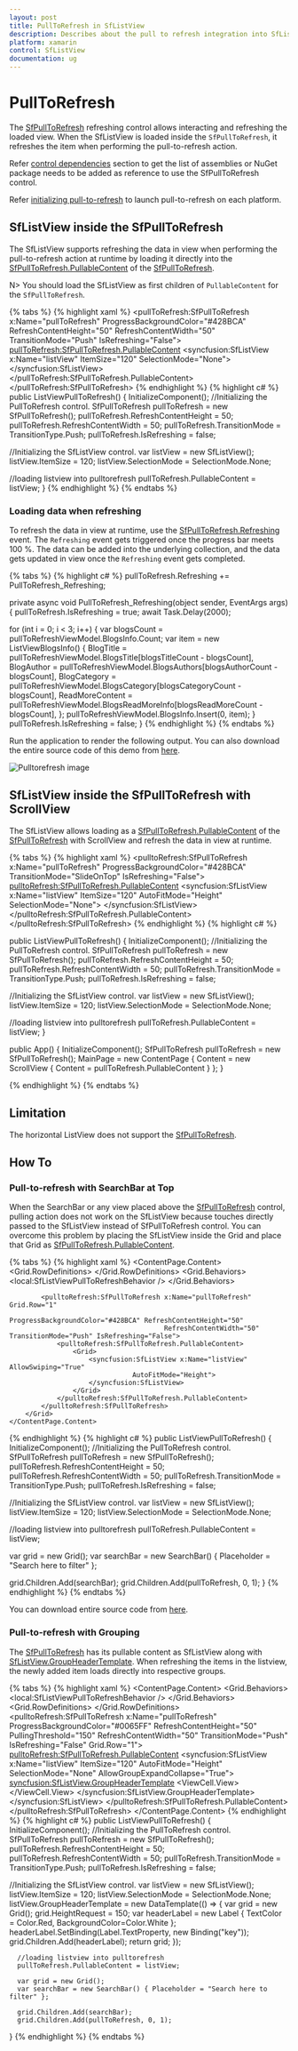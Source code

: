 ```yaml
---
layout: post
title: PullToRefresh in SfListView
description: Describes about the pull to refresh integration into SfListView.
platform: xamarin
control: SfListView
documentation: ug
---
```


# PullToRefresh

The [SfPullToRefresh](https://help.syncfusion.com/cr/cref_files/xamarin/Syncfusion.SfPullToRefresh.XForms~Syncfusion.SfPullToRefresh.XForms.SfPullToRefresh.html) refreshing control allows interacting and refreshing the loaded view. When the SfListView is loaded inside the `SfPullToRefresh`, it refreshes the item when performing the pull-to-refresh action.

Refer [control dependencies](https://help.syncfusion.com/xamarin/introduction/control-dependencies#sfpulltorefresh) section to get the list of assemblies or NuGet package needs to be added as reference to use the SfPullToRefresh control.

Refer [initializing pull-to-refresh](https://help.syncfusion.com/xamarin/sfpulltorefresh/getting-started#launching-the-sfpulltorefresh-on-each-platform) to launch pull-to-refresh on each platform.

## SfListView inside the SfPullToRefresh 

The SfListView supports refreshing the data in view when performing the pull-to-refresh action at runtime by loading it directly into the [SfPullToRefresh.PullableContent](https://help.syncfusion.com/cr/cref_files/xamarin/Syncfusion.SfPullToRefresh.XForms~Syncfusion.SfPullToRefresh.XForms.SfPullToRefresh~PullableContent.html) of the [SfPullToRefresh](https://help.syncfusion.com/cr/cref_files/xamarin/Syncfusion.SfPullToRefresh.XForms~Syncfusion.SfPullToRefresh.XForms.SfPullToRefresh.html).

N> You should load the SfListView as first children of `PullableContent` for the `SfPullToRefresh`.

{% tabs %}
{% highlight xaml %}
<ContentPage xmlns:pulltoRefresh="clr-namespace:Syncfusion.SfPullToRefresh.XForms;assembly=Syncfusion.SfPullToRefresh.XForms"
             xmlns:syncfusion="clr-namespace:Syncfusion.ListView.XForms;assembly=Syncfusion.SfListView.XForms" >
 <pullToRefresh:SfPullToRefresh x:Name="pullToRefresh"
                               ProgressBackgroundColor="#428BCA" RefreshContentHeight="50" 
                               RefreshContentWidth="50" TransitionMode="Push" IsRefreshing="False">
  <pullToRefresh:SfPullToRefresh.PullableContent>
    <syncfusion:SfListView x:Name="listView" ItemSize="120"
                           SelectionMode="None">
    </syncfusion:SfListView>
  </pullToRefresh:SfPullToRefresh.PullableContent>
 </pullToRefresh:SfPullToRefresh>
</ContentPage>
{% endhighlight %}
{% highlight c# %}
public ListViewPullToRefresh()
{
   InitializeComponent();
   //Initializing the PullToRefresh control.
   SfPullToRefresh pullToRefresh = new SfPullToRefresh();
   pullToRefresh.RefreshContentHeight = 50;
   pullToRefresh.RefreshContentWidth = 50;
   pullToRefresh.TransitionMode = TransitionType.Push;
   pullToRefresh.IsRefreshing = false;
   
   //Initializing the SfListView control.
   var listView = new SfListView();
   listView.ItemSize = 120;
   listView.SelectionMode = SelectionMode.None;
   
   //loading listview into pulltorefresh
   pullToRefresh.PullableContent = listView;
}
{% endhighlight %}
{% endtabs %}

### Loading data when refreshing

To refresh the data in view at runtime, use the [SfPullToRefresh.Refreshing](https://help.syncfusion.com/cr/cref_files/xamarin/Syncfusion.SfPullToRefresh.XForms~Syncfusion.SfPullToRefresh.XForms.SfPullToRefresh~Refreshing_EV.html) event. The `Refreshing` event gets triggered once the progress bar meets 100 %. The data can be added into the underlying collection, and the data gets updated in view once the `Refreshing` event gets completed.

{% tabs %}
{% highlight c# %}
pullToRefresh.Refreshing += PullToRefresh_Refreshing;

private async void PullToRefresh_Refreshing(object sender, EventArgs args)
{
   pullToRefresh.IsRefreshing = true;
   await Task.Delay(2000);
 
   for (int i = 0; i < 3; i++)
   {
      var blogsCount = pullToRefreshViewModel.BlogsInfo.Count;
      var item = new ListViewBlogsInfo()
      {
         BlogTitle = pullToRefreshViewModel.BlogsTitle[blogsTitleCount - blogsCount],
         BlogAuthor = pullToRefreshViewModel.BlogsAuthors[blogsAuthorCount - blogsCount],
         BlogCategory = pullToRefreshViewModel.BlogsCategory[blogsCategoryCount - blogsCount],
         ReadMoreContent = pullToRefreshViewModel.BlogsReadMoreInfo[blogsReadMoreCount - blogsCount],
      };
      pullToRefreshViewModel.BlogsInfo.Insert(0, item);
   }
   pullToRefresh.IsRefreshing = false;
}
{% endhighlight %}
{% endtabs %}

Run the application to render the following output. You can also download the entire source code of this demo from [here](http://www.syncfusion.com/downloads/support/directtrac/general/ze/ListInsideSfpulltorefresh282382156).

![Pulltorefresh image](SfListView_images/SfListView-PullToRefresh.png)

## SfListView inside the SfPullToRefresh with ScrollView 

The SfListView allows loading as a [SfPullToRefresh.PullableContent](https://help.syncfusion.com/cr/cref_files/xamarin/Syncfusion.SfPullToRefresh.XForms~Syncfusion.SfPullToRefresh.XForms.SfPullToRefresh~PullableContent.html) of the [SfPullToRefresh](https://help.syncfusion.com/cr/cref_files/xamarin/Syncfusion.SfPullToRefresh.XForms~Syncfusion.SfPullToRefresh.XForms.SfPullToRefresh.html) with ScrollView and refresh the data in view at runtime.

{% tabs %}
{% highlight xaml %}
<ContentPage xmlns:pulltoRefresh="clr-namespace:Syncfusion.SfPullToRefresh.XForms;assembly=Syncfusion.SfPullToRefresh.XForms"
             xmlns:syncfusion="clr-namespace:Syncfusion.ListView.XForms;assembly=Syncfusion.SfListView.XForms" >
 <ScrollView>
   <pulltoRefresh:SfPullToRefresh x:Name="pullToRefresh" 
                               ProgressBackgroundColor="#428BCA" 
                               TransitionMode="SlideOnTop" 
                               IsRefreshing="False">
     <pulltoRefresh:SfPullToRefresh.PullableContent>
            <syncfusion:SfListView x:Name="listView" 
                                   ItemSize="120" 
                                   AutoFitMode="Height" 
                                   SelectionMode="None">
            </syncfusion:SfListView>
    </pulltoRefresh:SfPullToRefresh.PullableContent>
  </pulltoRefresh:SfPullToRefresh>
 </ScrollView>
</ContentPage>
{% endhighlight %}
{% highlight c# %}

public ListViewPullToRefresh()
{
  InitializeComponent();
  //Initializing the PullToRefresh control.
  SfPullToRefresh pullToRefresh = new SfPullToRefresh();
  pullToRefresh.RefreshContentHeight = 50;
  pullToRefresh.RefreshContentWidth = 50;
  pullToRefresh.TransitionMode = TransitionType.Push;
  pullToRefresh.IsRefreshing = false;

  //Initializing the SfListView control.
  var listView = new SfListView();
  listView.ItemSize = 120;
  listView.SelectionMode = SelectionMode.None;

  //loading listview into pulltorefresh
  pullToRefresh.PullableContent = listView;
}
		
public App()
{
  InitializeComponent();
  SfPullToRefresh pullToRefresh = new SfPullToRefresh();
  MainPage = new ContentPage { Content = new ScrollView { Content = pullToRefresh.PullableContent } };
}
		
{% endhighlight %}
{% endtabs %}

## Limitation

The horizontal ListView does not support the [SfPullToRefresh](https://help.syncfusion.com/cr/cref_files/xamarin/Syncfusion.SfPullToRefresh.XForms~Syncfusion.SfPullToRefresh.XForms.SfPullToRefresh.html).

## How To

### Pull-to-refresh with SearchBar at Top

When the SearchBar or any view placed above the [SfPullToRefresh](https://help.syncfusion.com/cr/cref_files/xamarin/Syncfusion.SfPullToRefresh.XForms~Syncfusion.SfPullToRefresh.XForms.SfPullToRefresh.html) control, pulling action does not work on the SfListView because touches directly passed to the SfListView instead of SfPullToRefresh control. You can overcome this problem by placing the SfListView inside the Grid and place that Grid as [SfPullToRefresh.PullableContent](https://help.syncfusion.com/cr/cref_files/xamarin/Syncfusion.SfPullToRefresh.XForms~Syncfusion.SfPullToRefresh.XForms.SfPullToRefresh~PullableContent.html).

{% tabs %}
{% highlight xaml %}
<ContentPage xmlns:pulltoRefresh="clr-namespace:Syncfusion.SfPullToRefresh.XForms;assembly=Syncfusion.SfPullToRefresh.XForms"
             xmlns:syncfusion="clr-namespace:Syncfusion.ListView.XForms;assembly=Syncfusion.SfListView.XForms" >
  <ContentPage.Content>
        <Grid RowSpacing="0" ColumnSpacing="0" Padding="0" Margin="0">
            <Grid.RowDefinitions>
                <RowDefinition Height="50" />
                <RowDefinition Height="*" />
            </Grid.RowDefinitions>
            <Grid.Behaviors>
                <local:SfListViewPullToRefreshBehavior />
            </Grid.Behaviors>
            <SearchBar x:Name="filterText" Placeholder="Search" FontSize="14" />
  
            <pulltoRefresh:SfPullToRefresh x:Name="pullToRefresh" Grid.Row="1"
                                           ProgressBackgroundColor="#428BCA" RefreshContentHeight="50" 
                                           RefreshContentWidth="50" TransitionMode="Push" IsRefreshing="False">
                <pulltoRefresh:SfPullToRefresh.PullableContent>
                    <Grid>
                        <syncfusion:SfListView x:Name="listView" AllowSwiping="True"
                                   AutoFitMode="Height">
                        </syncfusion:SfListView>
                    </Grid>
                </pulltoRefresh:SfPullToRefresh.PullableContent>
            </pulltoRefresh:SfPullToRefresh>
        </Grid>
    </ContentPage.Content>
</ContentPage>
{% endhighlight %}
{% highlight c# %}
public ListViewPullToRefresh()
{
   InitializeComponent();
   //Initializing the PullToRefresh control.
   SfPullToRefresh pullToRefresh = new SfPullToRefresh();
   pullToRefresh.RefreshContentHeight = 50;
   pullToRefresh.RefreshContentWidth = 50;
   pullToRefresh.TransitionMode = TransitionType.Push;
   pullToRefresh.IsRefreshing = false;
   
   //Initializing the SfListView control.
   var listView = new SfListView();
   listView.ItemSize = 120;
   listView.SelectionMode = SelectionMode.None;
   
   //loading listview into pulltorefresh
   pullToRefresh.PullableContent = listView;

   var grid = new Grid();
   var searchBar = new SearchBar() { Placeholder = "Search here to filter" };

   grid.Children.Add(searchBar);
   grid.Children.Add(pullToRefresh, 0, 1);
}
{% endhighlight %}
{% endtabs %}

You can download entire source code from [here](http://www.syncfusion.com/downloads/support/directtrac/general/ze/SearchbarAtTop355876287).

### Pull-to-refresh with Grouping

The [SfPullToRefresh](https://help.syncfusion.com/cr/cref_files/xamarin/Syncfusion.SfPullToRefresh.XForms~Syncfusion.SfPullToRefresh.XForms.SfPullToRefresh.html) has its pullable content as SfListView along with [SfListView.GroupHeaderTemplate](https://help.syncfusion.com/cr/cref_files/xamarin/Syncfusion.SfListView.XForms~Syncfusion.ListView.XForms.SfListView~GroupHeaderTemplate.html). When refreshing the items in the listview, the newly added item loads directly into respective groups.

{% tabs %}
{% highlight xaml %}
<ContentPage xmlns:pulltoRefresh="clr-namespace:Syncfusion.SfPullToRefresh.XForms;assembly=Syncfusion.SfPullToRefresh.XForms"
             xmlns:syncfusion="clr-namespace:Syncfusion.ListView.XForms;assembly=Syncfusion.SfListView.XForms" >
 <ContentPage.Content>
    <Grid RowSpacing="0" ColumnSpacing="0" Padding="0" Margin="0">
       <Grid.Behaviors>
          <local:SfListViewPullToRefreshBehavior />
       </Grid.Behaviors>
       <Grid.RowDefinitions>
          <RowDefinition Height="60"/>
          <RowDefinition Height="*"/>
       </Grid.RowDefinitions>
       <SearchBar x:Name="filterText" Placeholder="Search" FontSize="14" />
       <pulltoRefresh:SfPullToRefresh x:Name="pullToRefresh"
                                      ProgressBackgroundColor="#0065FF"
                                      RefreshContentHeight="50"
                                      PullingThreshold="150"
                                      RefreshContentWidth="50"
                                      TransitionMode="Push"
                                      IsRefreshing="False"
                                      Grid.Row="1">
           <pulltoRefresh:SfPullToRefresh.PullableContent>
             <syncfusion:SfListView x:Name="listView" ItemSize="120"
                                   AutoFitMode="Height" SelectionMode="None" AllowGroupExpandCollapse="True">
                        <syncfusion:SfListView.GroupHeaderTemplate>
                            <DataTemplate>
                                <ViewCell>
                                    <ViewCell.View>
                                        <Grid HeightRequest="150">
                                        <Label Text="{Binding Key}" TextColor="Red" BackgroundColor="#d3d3d3"/>
                                        </Grid>
                                    </ViewCell.View>
                                </ViewCell>
                            </DataTemplate>
                        </syncfusion:SfListView.GroupHeaderTemplate>
             </syncfusion:SfListView>
           </pulltoRefresh:SfPullToRefresh.PullableContent>
       </pulltoRefresh:SfPullToRefresh>
    </Grid>
  </ContentPage.Content>
</ContentPage>
{% endhighlight %}
{% highlight c# %}
public ListViewPullToRefresh()
{
   InitializeComponent();
   //Initializing the PullToRefresh control.
   SfPullToRefresh pullToRefresh = new SfPullToRefresh();
   pullToRefresh.RefreshContentHeight = 50;
   pullToRefresh.RefreshContentWidth = 50;
   pullToRefresh.TransitionMode = TransitionType.Push;
   pullToRefresh.IsRefreshing = false;

   //Initializing the SfListView control.
   var listView = new SfListView();
   listView.ItemSize = 120;
   listView.SelectionMode = SelectionMode.None;
   listView.GroupHeaderTemplate = new DataTemplate(() => 
   {
      var grid = new Grid();
      grid.HeightRequest = 150;
      var headerLabel = new Label
      {
      TextColor = Color.Red,
      BackgroundColor=Color.White
      };
      headerLabel.SetBinding(Label.TextProperty, new Binding("key"));
      grid.Children.Add(headerLabel);
      return grid;
   });

      //loading listview into pulltorefresh
      pullToRefresh.PullableContent = listView;

      var grid = new Grid();
      var searchBar = new SearchBar() { Placeholder = "Search here to filter" };

      grid.Children.Add(searchBar);
      grid.Children.Add(pullToRefresh, 0, 1);
}
{% endhighlight %}
{% endtabs %}